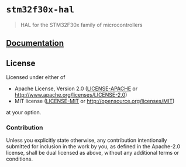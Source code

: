 # `stm32f30x-hal`

> HAL for the STM32F30x family of microcontrollers

[`embedded-hal`]: https://crates.io/crates/embedded-hal

## [Documentation](https://docs.rs/stm32f30x-hal)

## License

Licensed under either of

- Apache License, Version 2.0 ([LICENSE-APACHE](LICENSE-APACHE) or
  http://www.apache.org/licenses/LICENSE-2.0)
- MIT license ([LICENSE-MIT](LICENSE-MIT) or http://opensource.org/licenses/MIT)

at your option.

### Contribution

Unless you explicitly state otherwise, any contribution intentionally submitted
for inclusion in the work by you, as defined in the Apache-2.0 license, shall be
dual licensed as above, without any additional terms or conditions.
